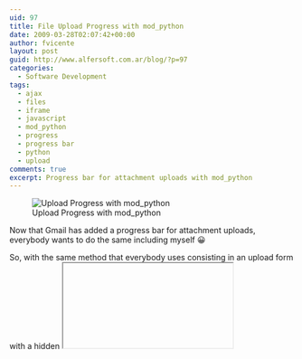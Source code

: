 ```yaml
---
uid: 97
title: File Upload Progress with mod_python
date: 2009-03-28T02:07:42+00:00
author: fvicente
layout: post
guid: http://www.alfersoft.com.ar/blog/?p=97
categories:
  - Software Development
tags:
  - ajax
  - files
  - iframe
  - javascript
  - mod_python
  - progress
  - progress bar
  - python
  - upload
comments: true
excerpt: Progress bar for attachment uploads with mod_python
---
```

<figure>
	<img title="Upload Progress with mod_python" src="{{ site.baseurl }}/images/uprogress.jpg" alt="Upload Progress with mod_python" />
	<figcaption class="wp-caption-text">Upload Progress with mod_python</figcaption>
</figure>

Now that Gmail has added a progress bar for attachment uploads, everybody wants to do the same including myself  😀 

So, with the same method that everybody uses consisting in an upload form with a hidden <iframe> as target, and then a periodic Ajax request to update the progress, I made a simple implementation using mod_python on the server side&#8230; This is a veeery simple example, like everything that you do with Python.

Additionally I&#8217;ve added an upload size limit control based in examples that can be found in the mod_python forum site. Use the source Luke!

See <a title="Upload Progress Demo" href="http://www.alfersoft.com.ar/uprogress/" target="_blank">LIVE DEMO!</a>

<!--more-->

## Libraries that I used for this example

The fancy JavaScript progress bar is from <a title="Bramus!" href="http://www.bram.us/" target="_blank">Bramus</a>, I just changed the default options, renamed the main script file to progressbar.js and the images just because I like everything in lower case. See the copyright inside the file or visit the site for more information.

<a title="Prototype.js" href="http://www.prototypejs.org/" target="_blank">Prototype.js</a>: this well known library to avoid cross-browser compatibility issues, is small and practical. I use it in almost all my web projects. Also Bramus requires this library. If you don&#8217;t like it for some reason you will need to replace many many many functions like $() which is an improved getElementById(), or the Hash class that I use to track in-progress uploads, JSON encoding, etc. etc. You don&#8217;t want to remove it, seriously.

<a title="simplejson" href="http://code.google.com/p/simplejson/" target="_blank">simplejson</a>: A python library to encode/decode JSON objects. I use this one for the messaging between the server and the page. In my opinion JSON is more efficient than XML because it generates more compact and still human-readable outputs. But you can use XML or any other method by modifying the example as you like.

## Download example

Start by downloading the <a title="Source code for uprogress example" href="https://github.com/fvicente/uprogress/archive/master.zip" target="_blank">source code for this example</a>. I decided to release the code under BSD license, so you can use it for whatever you want.

The source is organized like the following illustration:

<figure>
	<img title="Upload Progress source directory structure" src="{{ site.baseurl }}/images/uprogress_src.jpg" alt="Upload Progress source directory structure" />
	<figcaption>Upload Progress source directory structure</figcaption>
</figure> 

**/src/img** contains images for JavaScript Bramus progress bar

**/src/js** contains JavaScript libraries Prototype.js and Bramus progress bar that I renamed to progressbar.js

**/src/temp** directory where the uploaded files will be stored. IMPORTANT: in unix like environments the group and permission of this folder must be configured properly in order to Apache to have write access on it.

**/src/\_upload\_limit.py** mod_python fixup handler that controls the file upload size limit, verifies if the file already exist in the server, stores file size and location information on the session and does the actual file upload after all the verifications.

**/src/index.py** The main python publisher handler. Exposed URLs are the main / &#8220;index&#8221; page that loads the test.html and /get\_upload\_progress function that returns the current % progress of the files being uploaded.

**/src/test.html** HTML page that contains all the JavaScript code used to create the upload forms, post the files, track the progress via Ajax, update the progress bar status, etc&#8230; This file is parsed by index.py as a PSP but does not contains any embedded python code currently.

**/lib/simplejson** simplejson python library to encode / decode JSON messages.

## Configuring Apache

I&#8217;m assuming that you already have mod_python installed on your Apache. Take a look to the sample configuration:

{% highlight apache %}
Alias / "/Users/fvicente/workspace/uprogress/src/"
<Directory "/Users/fvicente/workspace/uprogress/src/">
    SetHandler python-program
    PythonHandler mod_python.publisher
    PythonDebug On
    PythonFixupHandler _upload_limit
    <Files ~ "\.(gif|jpg|png|ico|js|css)$">
        SetHandler default-handler
    </Files>
    Order allow,deny
    Allow from all
</Directory>
{% endhighlight %}

mod\_python manual has a lot of information about the configuration options, so I&#8217;m not going to describe this in too much depth, just remark that I&#8217;m using the very useful mod\_python publisher, and more &#8220;unusual&#8221; option PythonFixupHandler pointing to the \_upload\_limit.py file.

## Interesting parts of the code

**/_upload/_limit.py**

The fixuphandler function contained in this file does the checking for the size limit of the file being uploaded by reading the http header Content-Length sent by the browser allowing you to reject an upload even before starting the actual transfer&#8230; very clever!. I found \_upload\_limit.py <a title="mod_python forum example" href="http://www.modpython.org/pipermail/mod_python/2007-February/023158.html" target="_blank">example in the mod_python forum</a>, and used it as a based adding the specific code for the upload progress handling. \_upload\_limit.py also stores the file size and name in the current session to be used later by the get\_upload\_progress function defined in index.py. Note that every time that the Session is used it will be accessed with the option lock=False thus using the session.lock() and session.unlock() methods manually when necessary, if you don&#8217;t do this that way all the parallel requests will be held until the upload finishes making impossible to monitor the progress via parallel Ajax request.

**index.py**

The exposed function get\_upload\_progress calculates the current upload percent by making a file-stat to see how much of the file has been stored so far. It is requested by the page test.html via Ajax in intervals of one seconds while the file is being uploaded. The expected parameter is a dictionary where the keys are &#8220;upload slots&#8221; that the JavaScript generates and understand, and the values are the name of the files to get the upload percent.

**test.html**

This one is 90% JavaScript code. But is not so bad, only 100 lines of code. In a very brief description you will see 4 functions:

**addUploadSlot()** creates an HTML code dynamically with an &#8220;upload slot&#8221; which is a form with the file to upload, the hidden <iframe> that is the form target, the progress bar control, and the &#8220;Upload&#8221; button. It uses a global counter called slotCnt to give a unique id to each slot. This id will be the &#8220;key&#8221; in the get\_upload\_progress dictionary (see index.py description).

**sendFile(slot)** shows the progress bar for given slot, adds the file into a global Hash() table called &#8220;uploading&#8221;, starts the periodic Ajax progress monitor (I used JavaScript function setInterval() to do the periodic Ajax) and sends the form to the server. Finally it will disable the controls for that slot and add a new slot dynamically for other uploads.

**updateProgressBars()** This is the function called by setInterval() while the files are uploading that does the actual Ajax.Request to /get\_upload\_progress in order to get the % progress for each file. The parameter sent with the request is a dictionary where the keys are the slots Id&#8217;s and the values the file names stored in the hash table.

**uploadDone(slot)** Will be called by the <iframe> when the upload finishes (successfully or not). Here I remove the file from the hash and stop the interval if no longer necessary.

## Final comments

Remember that this is just an example and may contain errors. Use it at your own risk, I&#8217;m not responsable of any possible damage or data lost, blah, blah, etc. etc. etc.

The code is poorly commented, but at least is well formatted :D. I recommend you to read it, it is very short and you may find interesting chunks.

<a title="Download uprogress" markdown="0" href="https://github.com/fvicente/uprogress/archive/master.zip" class="btn">Download Source Code</a>

[uprogress on GitHub](https://github.com/fvicente/uprogress "uprogress on GitHub"){:target="_blank"}

Enjoy it!
